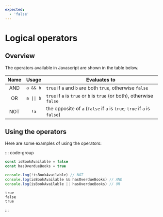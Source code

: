 ```yaml
---
expected:
  - 'false'
---
```


# Logical operators

<Vimeo id="911842869" />

## Overview

The operators available in Javascript are shown in the table below.

| Name |             Usage             | Evaluates to                                                             |
| :--: | :---------------------------: | ------------------------------------------------------------------------ |
| AND  |           `a && b`            | `true` if `a` and `b` are both `true`, otherwise `false`                 |
|  OR  | <code>a &#124;&#124; b</code> | `true` if `a` is `true` or `b` is `true` (or both), otherwise `false`    |
| NOT  |             `!a`              | the opposite of `a` (`false` if `a` is `true`; `true` if `a` is `false`) |

## Using the operators

Here are some examples of using the operators:

::: code-group

```js
const isBookAvailable = false
const hasOverdueBooks = true

console.log(!isBookAvailable) // NOT
console.log(isBookAvailable && hasOverdueBooks) // AND
console.log(isBookAvailable || hasOverdueBooks) // OR
```

```console [output]
true
false
true
```

:::

<!-- ## Try it

In the `.log()` below, write the javascript equivalent of

> Not (`x` and (`y` or `z`))

<Exercise>

```js
const x = true
const y = false
const z = true

console.log() // <-- put your calculation here
```

</Exercise> -->

